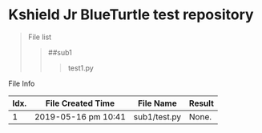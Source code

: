 # Kshield Jr BlueTurtle test repository

>File list
>>##sub1
>>>test1.py

File Info

Idx. | File Created Time | File Name |Result
------------ | ------------- | ------------- | -------------
1 | 2019-05-16 pm 10:41 | sub1/test.py | None.
